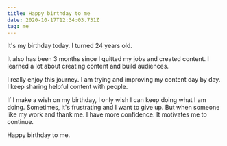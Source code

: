 ```yaml
---
title: Happy birthday to me
date: 2020-10-17T12:34:03.731Z
tag: me
---
```


It's my birthday today. I turned 24 years old.

It also has been 3 months since I quitted my jobs and created content. I learned a lot about creating content and build audiences.

I really enjoy this journey. I am trying and improving my content day by day. I keep sharing helpful content with people.

If I make a wish on my birthday, I only wish I can keep doing what I am doing. Sometimes, it's frustrating and I want to give up. But when someone like my work and thank me. I have more confidence. It motivates me to continue.

Happy birthday to me.

